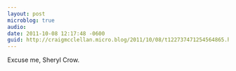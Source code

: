 ```yaml
---
layout: post
microblog: true
audio: 
date: 2011-10-08 12:17:48 -0600
guid: http://craigmcclellan.micro.blog/2011/10/08/t122737471254564865.html
---
```

Excuse me, Sheryl Crow.
